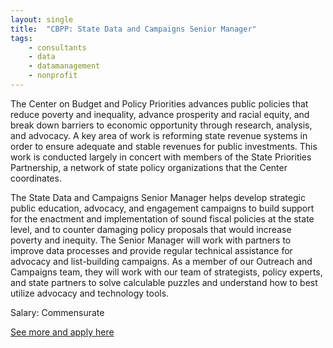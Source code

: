 ```yaml
---
layout: single
title:  "CBPP: State Data and Campaigns Senior Manager"
tags: 
    - consultants
    - data
    - datamanagement
    - nonprofit
---
```


The Center on Budget and Policy Priorities advances public policies that reduce poverty and inequality, advance prosperity and racial equity, and break down barriers to economic opportunity through research, analysis, and advocacy. A key area of work is reforming state revenue systems in order to ensure adequate and stable revenues for public investments. This work is conducted largely in concert with members of the State Priorities Partnership, a network of state policy organizations that the Center coordinates.


The State Data and Campaigns Senior Manager helps develop strategic public education, advocacy, and engagement campaigns to build support for the enactment and implementation of sound fiscal policies at the state level, and to counter damaging policy proposals that would increase poverty and inequity. The Senior Manager will work with partners to improve data processes and provide regular technical assistance for advocacy and list-building campaigns. As a member of our Outreach and Campaigns team, they will work with our team of strategists, policy experts, and state partners to solve calculable puzzles and understand how to best utilize advocacy and technology tools.



Salary: Commensurate


[See more and apply here](https://www.cbpp.org/careers/state-data-and-campaigns-senior-manager)
